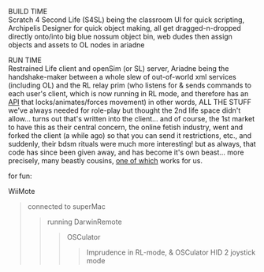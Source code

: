 BUILD TIME<br />
Scratch 4 Second Life (S4SL) being the classroom UI for quick scripting, Archipelis Designer for quick object making, all get dragged-n-dropped directly onto/into big blue nossum object bin, web dudes then assign objects and assets to OL nodes in ariadne<br />


RUN TIME <br />
Restrained Life client and openSim (or SL) server, Ariadne being the handshake-maker between a whole slew of out-of-world xml services (including OL) and the RL relay prim (who listens for & sends commands to each user's client, which is now running in RL mode, and therefore has an <a href='http://code.google.com/p/nosm-verse/wiki/RestrainedLifeAPI'>API</a> that locks/animates/forces movement)  in other words, ALL THE STUFF we've always needed for role-play but thought the 2nd life space didn't allow... turns out that's written into the client... and of course, the 1st market to have this as their central concern, the online fetish industry, went and forked the client (a while ago) so that you can send it restrictions, etc., and suddenly, their bdsm rituals were much more interesting! but as always, that code has since been given away, and has become it's own beast... more precisely, many beastly cousins, <a href='http://wiki.secondlife.com/wiki/LSL_Protocol/Restrained_Life_Relay/Other_Implementations/Maike_Short%27s_Relay'>one of which</a> works for us.

for fun:

WiiMote
> connected to superMac
> > running DarwinRemote
> > > OSCulator
> > > > Imprudence in RL-mode, & OSCulator HID 2 joystick mode